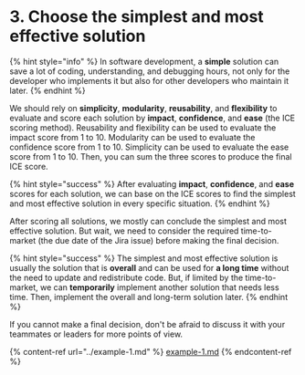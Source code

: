 # 3. Choose the simplest and most effective solution

{% hint style="info" %}
In software development, a **simple** solution can save a lot of coding, understanding, and debugging hours, not only for the developer who implements it but also for other developers who maintain it later.
{% endhint %}

We should rely on **simplicity**, **modularity**, **reusability**, and **flexibility** to evaluate and score each solution by **impact**, **confidence**, and **ease** (the ICE scoring method). Reusability and flexibility can be used to evaluate the impact score from 1 to 10. Modularity can be used to evaluate the confidence score from 1 to 10. Simplicity can be used to evaluate the ease score from 1 to 10. Then, you can sum the three scores to produce the final ICE score.

{% hint style="success" %}
After evaluating **impact**, **confidence**, and **ease** scores for each solution, we can base on the ICE scores to find the simplest and most effective solution in every specific situation.
{% endhint %}

After scoring all solutions, we mostly can conclude the simplest and most effective solution. But wait, we need to consider the required time-to-market (the due date of the Jira issue) before making the final decision.

{% hint style="success" %}
The simplest and most effective solution is usually the solution that is **overall** and can be used for **a long time** without the need to update and redistribute code. But, if limited by the time-to-market, we can **temporarily** implement another solution that needs less time. Then, implement the overall and long-term solution later.
{% endhint %}

&#x20;If you cannot make a final decision, don't be afraid to discuss it with your teammates or leaders for more points of view.

{% content-ref url="../example-1.md" %}
[example-1.md](../example-1.md)
{% endcontent-ref %}
